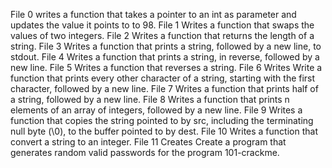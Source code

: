 File 0 writes a function that takes a pointer to an int as parameter and updates the value it points to to 98.
File 1 Writes a function that swaps the values of two integers.
File 2 Writes a function that returns the length of a string.
File 3 Writes a function that prints a string, followed by a new line, to stdout.
File 4 Writes a function that prints a string, in reverse, followed by a new line.
File 5 Writes a function that reverses a string.
File 6 Writes Write a function that prints every other character of a string, starting with the first character, followed by a new line.
File 7 Writes a function that prints half of a string, followed by a new line.
File 8 Writes a function that prints n elements of an array of integers, followed by a new line.
File 9 Writes a function that copies the string pointed to by src, including the terminating null byte (\0), to the buffer pointed to by dest.
File 10 Writes a function that convert a string to an integer.
File 11 Creates Create a program that generates random valid passwords for the program 101-crackme.
